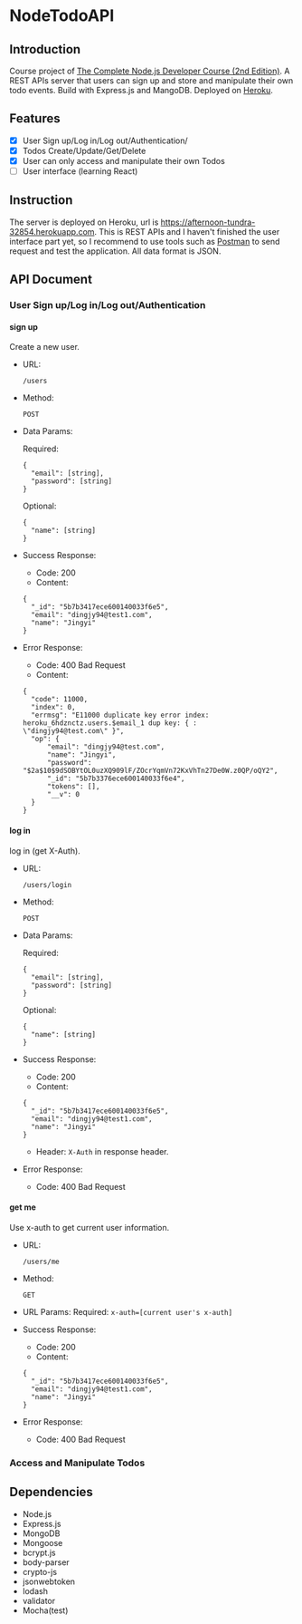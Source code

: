 # NodeTodoAPI

## Introduction
Course project of [The Complete Node.js Developer Course (2nd Edition)](https://www.udemy.com/the-complete-nodejs-developer-course-2).
A REST APIs server that users can sign up and store and manipulate their own todo events. Build with Express.js and MangoDB. Deployed on [Heroku](https://www.heroku.com/).

## Features
- [x] User Sign up/Log in/Log out/Authentication/
- [x] Todos Create/Update/Get/Delete
- [x] User can only access and manipulate their own Todos 
- [ ] User interface (learning React)

## Instruction
The server is deployed on Heroku, url is https://afternoon-tundra-32854.herokuapp.com. This is REST APIs and I haven't finished the user interface part yet, so I recommend to use tools such as [Postman](https://www.getpostman.com/) to send request and test the application. All data format is JSON.

## API Document
### User Sign up/Log in/Log out/Authentication
#### sign up

Create a new user.
- URL: 

  `/users`
- Method: 

  `POST`
- Data Params: 

  Required:
  ```
  {
    "email": [string],
    "password": [string]
  }
  ```
  Optional:
  ```
  {
    "name": [string]
  }
  ```
- Success Response:
  - Code: 200
  - Content: 
  ```
  {
    "_id": "5b7b3417ece600140033f6e5",
    "email": "dingjy94@test1.com",
    "name": "Jingyi"
  }
  ```
- Error Response:
  - Code: 400 Bad Request
  - Content: 
  ```
  {
    "code": 11000,
    "index": 0,
    "errmsg": "E11000 duplicate key error index: heroku_6hdznctz.users.$email_1 dup key: { :      \"dingjy94@test.com\" }",
    "op": {
        "email": "dingjy94@test.com",
        "name": "Jingyi",
        "password": "$2a$10$9dSOBYtOL0uzXQ909lF/ZOcrYqmVn72KxVhTn27De0W.z0QP/oQY2",
        "_id": "5b7b3376ece600140033f6e4",
        "tokens": [],
        "__v": 0
    }
  }
  ```
#### log in

log in (get X-Auth).
- URL: 

  `/users/login`
- Method: 

  `POST`
- Data Params: 

  Required:
  ```
  {
    "email": [string],
    "password": [string]
  }
  ```
  Optional:
  ```
  {
    "name": [string]
  }
  ```
- Success Response:
  - Code: 200
  - Content: 
  ```
  {
    "_id": "5b7b3417ece600140033f6e5",
    "email": "dingjy94@test1.com",
    "name": "Jingyi"
  }
  ```
  - Header: `X-Auth` in response header.
- Error Response:
  - Code: 400 Bad Request

#### get me

Use x-auth to get current user information.
- URL: 

  `/users/me`
- Method: 

  `GET`
- URL Params:
  Required:
  `x-auth=[current user's x-auth]`

- Success Response:
  - Code: 200
  - Content: 
  ```
  {
    "_id": "5b7b3417ece600140033f6e5",
    "email": "dingjy94@test1.com",
    "name": "Jingyi"
  }
  ```
- Error Response:
  - Code: 400 Bad Request

### Access and Manipulate Todos

## Dependencies
- Node.js
- Express.js
- MongoDB
- Mongoose
- bcrypt.js
- body-parser
- crypto-js
- jsonwebtoken
- lodash
- validator
- Mocha(test)
